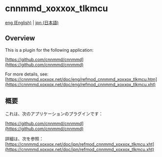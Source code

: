 # cnnmmd_xoxxox_tlkmcu

[eng (English)](#Overview) | [jpn (日本語)](#概要)

## Overview

This is a plugin for the following application:

[https://github.com/cnnmmd/cnnmmd](https://github.com/cnnmmd/cnnmmd)

For more details, see:  
[https://cnnmmd.xoxxox.net/doc/eng/refmod_cnnmmd_xoxxox_tlkmcu.htm](https://cnnmmd.xoxxox.net/doc/eng/refmod_cnnmmd_xoxxox_tlkmcu.xht)

## 概要

これは、次のアプリケーションのプラグインです：

[https://github.com/cnnmmd/cnnmmd](https://github.com/cnnmmd/cnnmmd)

詳細は、次を参照：[https://cnnmmd.xoxxox.net/doc/jpn/refmod_cnnmmd_xoxxox_tlkmcu.xht](https://cnnmmd.xoxxox.net/doc/jpn/refmod_cnnmmd_xoxxox_tlkmcu.xht)
